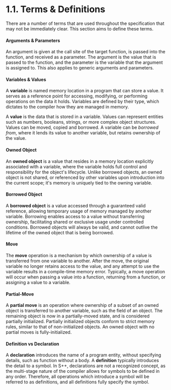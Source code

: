 # 1.1. Terms &amp; Definitions

<primary-label ref="header-label"/>

<secondary-label ref="doc-complete"/>

There are a number of terms that are used throughout the specification that may not be immediately clear. This section
aims to define these terms.

#### Arguments & Parameters

An argument is given at the call site of the target function, is passed into the function, and received as a parameter.
The argument is the value that is passed to the function, and the parameter is the variable that the argument is
assigned to. This also applies to generic arguments and parameters.

#### Variables & Values

A **variable** is named memory location in a program that can store a value. It serves as a reference point for
accessing, modifying, or performing operations on the data it holds. Variables are defined by their type, which dictates
to the compiler how they are managed in memory.

A **value** is the data that is stored in a variable. Values can represent entities such as numbers, booleans, strings,
or more complex object structures. Values can be moved, copied and borrowed. A variable can be _borrowed from_, where it
lends its value to another variable, but retains ownership of the value.

#### Owned Object

An **owned object** is a value that resides in a memory location explicitly associated with a variable, where the
variable holds full control and responsibility for the object's lifecycle. Unlike borrowed objects, an owned object is
not shared, or referenced by other variables upon introduction into the current scope; it's memory is uniquely tied to
the owning variable.

#### Borrowed Object

A **borrowed object** is a value accessed through a guaranteed valid reference, allowing temporary usage of memory
managed by another variable. Borrowing enables access to a value without transferring ownership, facilitating shared or
exclusive usage under controlled conditions. Borrowed objects will always be valid, and cannot outlive the lifetime of
the owned object that is being borrowed.

#### Move

The **move** operation is a mechanism by which ownership of a value is transferred from one variable to another. After
the move, the original variable no longer retains access to the value, and any attempt to use the variable results in a
compile-time memory error. Typically, a move operation will occur when passing a value into a function, returning from a
function, or assigning a value to a variable.

#### Partial-Move

A **partial move** is an operation where ownership of a subset of an owned object is transferred to another variable,
such as the field of an object. The remaining object is now in a partially-moved state, and is considered partially
initialized. Partially initialized objects conform to strict memory rules, similar to that of non-initialized objects.
An owned object with no partial moves is fully-initialized.

#### Definition vs Declaration

A **declaration** introduces the name of a program entity, without specifying details, such as function without a body.
A **definition** typically introduces the detail to a symbol. In S++, declarations are not a recognized concept, as the
multi-stage nature of the compiler allows for symbols to be defined in any order. Therefore, all operations which
introduce a symbol will be referred to as definitions, and all definitions fully specify the symbol.
